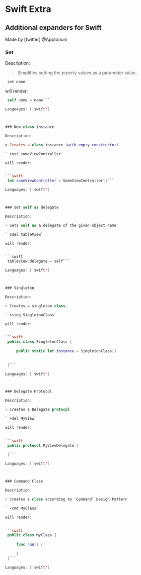 # Swift Extra

## Additional expanders for Swift

Made by [twitter] @Apptorium

### Set

Description:

> Simplifies setting the prperty values as a parameter value.

` set name`

will render:


```swift
 self.name = name```

Languages: ['swift']



### New class instance

Description:

> Creates a class instance (with empty constructor).

` inst someViewController`

will render:


```swift
 let someViewController = SomeViewController()```

Languages: ['swift']



### Set self as delegate

Description:

> Sets self as a delegate of the given object name

` sdel tableView`

will render:


```swift
 tableView.delegate = self```

Languages: ['swift']



### Singleton

Description:

> Creates a singleton class.

` +sing SingletonClass`

will render:


```swift
 public class SingletonClass {
 
     public static let instance = SingletonClass()
 
     
 }```

Languages: ['swift']



### Delegate Protocol

Description:

> Creates a Delegate protocol

` +del MyView`

will render:


```swift
 public protocol MyViewDelegate {
     
 }```

Languages: ['swift']



### Command Class

Description:

> Creates a class according to `Command` Design Pattern

` +cmd MyClass`

will render:


```swift
 public class MyClass {
 
     func run() {
         
     }
 }```

Languages: ['swift']



